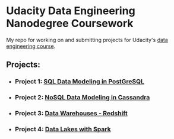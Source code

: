 # Udacity Data Engineering Nanodegree Coursework

My repo for working on and submitting projects for Udacity's [data engineering course](https://www.udacity.com/course/data-engineer-nanodegree--nd027).

## Projects:

- ### Project 1: [SQL Data Modeling in PostGreSQL](p1-data-modeling-postgres)
- ### Project 2: [NoSQL Data Modeling in Cassandra](p2-data-modeling-cassandra)
- ### Project 3: [Data Warehouses - Redshift](p3-data-warehouse)
- ### Project 4: [Data Lakes with Spark](p4-spark)
